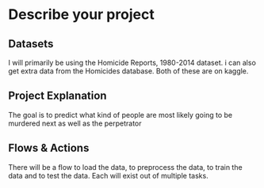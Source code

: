 # Describe your project
## Datasets
I will primarily be using the Homicide Reports, 1980-2014 dataset. i can also get extra data from the Homicides database. Both of these are on kaggle.
## Project Explanation
The goal is to predict what kind of people are most likely going to be murdered next as well as the perpetrator
## Flows & Actions
There will be a flow to load the data, to preprocess the data, to train the data and to test the data. Each will exist out of multiple tasks.
